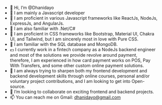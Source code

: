 - 👋 Hi, I’m @Dhanidayo
- 💼 I am mainly a Javascript developer
- 👀 I am proficient in various Javascript frameworks like ReactJs, NodeJs, ExpressJs, and AngularJs.
- 👀 I am also familiar with .Net/C#
- 🎨 I am proficient in CSS frameworks like Bootstrap, Material UI, Chakra UI, and Tailwind, but I am sincerely most in love with Pure CSS.
- 🏬 I am familiar with the SQL database and MongoDB.
- 💵 I currently work in a fintech company as a NodeJs backend engineer and most of the solutions we provide revolve around payment,
  therefore, I am experienced in how card payment works on POS, Pay With Transfers, and some other custom online payment solutions.
- 🌱 I am always trying to sharpen both my frontend development and backend development skills through online courses, personal and/or
  voluntary project contributions, and I am looking to get into Open-source.
- 💞️ I’m looking to collaborate on exciting frontend and backend projects.
- 📫 You can reach me on Gmail: dhanidayo@gmail.com

<!---
Dhanidayo/Dhanidayo is a ✨ special ✨ repository because its `README.md` (this file) appears on your GitHub profile.
You can click the Preview link to take a look at your changes.
--->
